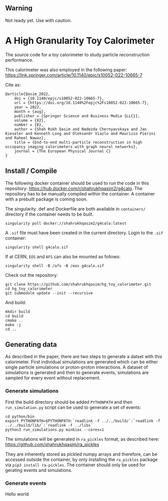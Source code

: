 ## Warning
Not ready yet. Use with caution.

# A High Granularity Toy Calorimeter
The source code for a toy calorimeter to study particle reconstruction performance.

This calorimeter was also employed in the following paper:
https://link.springer.com/article/10.1140/epjc/s10052-022-10665-7


Cite as:
```
@article{Qasim_2022,
	doi = {10.1140/epjc/s10052-022-10665-7},
	url = {https://doi.org/10.1140%2Fepjc%2Fs10052-022-10665-7},
	year = 2022,
	month = {aug},
	publisher = {Springer Science and Business Media {LLC}},
	volume = {82},
	number = {8},
	author = {Shah Rukh Qasim and Nadezda Chernyavskaya and Jan Kieseler and Kenneth Long and Oleksandr Viazlo and Maurizio Pierini and Raheel Nawaz},
	title = {End-to-end multi-particle reconstruction in high occupancy imaging calorimeters with graph neural networks},
	journal = {The European Physical Journal C}
}
```

## Install / Compile
The following docker container should be used to run the code in this repository:
https://hub.docker.com/r/shahrukhqasim2/g4calo. The repository has to be manually
compiled within the container. A container with a prebuilt package is coming soon.

The singularity .def and Dockerfile are both available in `containers/` directory if the container needs
to be built.

```
singularity pull docker://shahrukhqasim2/g4calo:latest
```
A `.sif` file must have been created in the current directory. Login to the `.sif` container:
```
singularity shell g4calo.sif
```
If at CERN, `EOS` and `AFS` can also be mounted as follows:
```
singularity shell -B /afs -B /eos g4calo.sif
```
Check out the repository:
```
git clone https://github.com/shahrukhqasim/hg_toy_calorimeter.git
cd hg_toy_calorimeter
git submodule update --init --recursive
```

And build:
```
mkdir build
cd build
cmake ..
make -j
cd ..
```

## Generating data
As described in the paper, there are two steps to generate a datset with this calorimeter.
First individual simulations are generated which can be either single particle simulations
or proton-proton interactions. A dataset of simulations is generated and then to generate
events, simulations are sampled for every event without replacement.


### Generate simulations
First the build directory should be added `PYTHONPATH` and then
`run_simulation.py` script can be used to generate a set of events:
```
cd python/bin
export PYTHONPATH=$PYTHONPATH:`readlink -f ../../build/`:`readlink -f ../../build/lib/`:`readlink -f ../libs`
python3 run_simulations.py minbias --cores=1
```
The simulations will be generated in `ra_pickles` format, as described here:
https://github.com/shahrukhqasim/ra_pickles

They are inherently stored as pickled numpy arrays and therefore, can be accessed
outside the container, by only installing the `ra_pickles` package via
`pip3 install ra-pickles`. The container should only be used for gerating events
and simulations.

### Generate events
Hello world